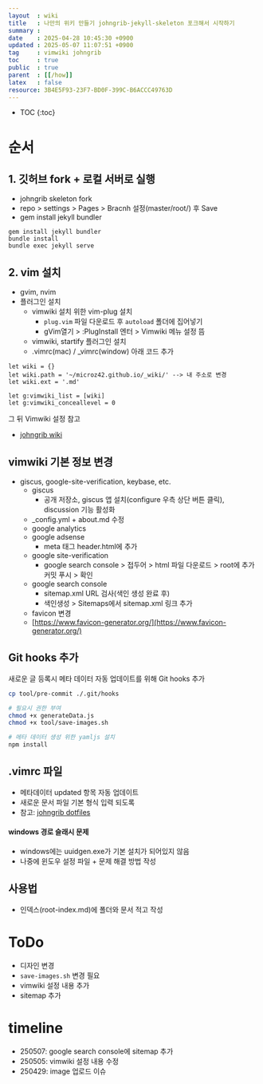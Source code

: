 ```yaml
---
layout  : wiki
title   : 나만의 위키 만들기 johngrib-jekyll-skeleton 포크해서 시작하기
summary : 
date    : 2025-04-28 10:45:30 +0900
updated : 2025-05-07 11:07:51 +0900
tag     : vimwiki johngrib
toc     : true
public  : true
parent  : [[/how]]
latex   : false
resource: 3B4E5F93-23F7-BD0F-399C-B6ACCC49763D
---
```

* TOC
{:toc}

# 순서

## 1. 깃허브 fork + 로컬 서버로 실행
- johngrib skeleton fork
- repo > settings > Pages > Bracnh 설정(master/root/) 후 Save
- gem install jekyll bundler

```
gem install jekyll bundler
bundle install
bundle exec jekyll serve
```

## 2. vim 설치
- gvim, nvim
- 플러그인 설치
    - vimwiki 설치 위한 vim-plug 설치
        - `plug.vim` 파일 다운로드 후 `autoload` 폴더에 집어넣기
        - gVim열기 > :PlugInstall 엔터 > Vimwiki 메뉴 설정 뜸
    - vimwiki, startify 플러그인 설치
    - .vimrc(mac) / \_vimrc(window) 아래 코드 추가

```
let wiki = {}
let wiki.path = '~/microz42.github.io/_wiki/' --> 내 주소로 변경
let wiki.ext = '.md'

let g:vimwiki_list = [wiki]
let g:vimwiki_conceallevel = 0
```

그 뒤 Vimwiki 설정 참고
- [johngrib wiki](https://johngrib.github.io/wiki/vimwiki/)


## vimwiki 기본 정보 변경
- giscus, google-site-verification, keybase, etc.
    - giscus
        - 공개 저장소, giscus 앱 설치(configure 우측 상단 버튼 클릭), discussion 기능 활성화
    - \_config.yml + about.md 수정
    - google analytics
    - google adsense
        - meta 태그 header.html에 추가
    - google site-verification
        - google search console > 접두어 > html 파일 다운로드 > root에 추가 커밋 푸시 > 확인
    - google search console
    	- sitemap.xml URL 검사(색인 생성 완료 후)
        - 색인생성 > Sitemaps에서 sitemap.xml 링크 추가
    - favicon 변경
    - [https://www.favicon-generator.org/](https://www.favicon-generator.org/)

## Git hooks 추가
새로운 글 등록시 메타 데이터 자동 업데이트를 위해 Git hooks 추가

```bash
cp tool/pre-commit ./.git/hooks

# 필요시 권한 부여
chmod +x generateData.js
chmod +x tool/save-images.sh

# 메타 데이터 생성 위한 yamljs 설치
npm install
```

## .vimrc 파일
- 메타데이터 updated 항목 자동 업데이트
- 새로운 문서 파일 기본 형식 입력 되도록
- 참고: [johngrib dotfiles](https://github.com/johngrib/dotfiles/blob/ecf130149d81a3e7e0f784adbb74abb7f2f01d99/nvim/config/set-vimwiki.vim#L63-L105
)

#### windows 경로 슬래시 문제
- windows에는 uuidgen.exe가 기본 설치가 되어있지 않음
- 나중에 윈도우 설정 파일 + 문제 해결 방법 작성



## 사용법
- 인덱스(root-index.md)에 폴더와 문서 적고 작성

# ToDo
- 디자인 변경
- `save-images.sh` 변경 필요
- vimwiki 설정 내용 추가
- sitemap 추가

# timeline
- 250507: google search console에 sitemap 추가
- 250505: vimwiki 설정 내용 수정
- 250429: image 업로드 이슈

